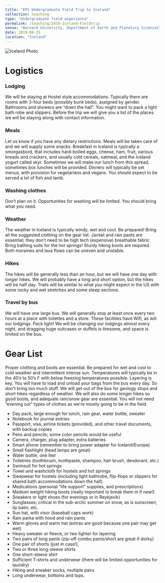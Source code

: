 ```yaml
---
title: "EPS Undergraduate Field Trip to Iceland"
collection: teaching
type: "Undergraduate field experience"
permalink: /teaching/2019-Iceland-Fieldtrip
venue: "Harvard University, Department of Earth and Planetary Sciences"
date: 2019-08-25
location: "Iceland"
---
```


![Iceland Photo](https://bradlipovsky.github.io/images/IcelandPhoto.jpg)
  
<div id="map"></div>
<div id="content-window"></div>
    
<script>

      function initMap() {
        var map = new google.maps.Map(document.getElementById('map'), {
          zoom: 12,
          center: {lat: 37.06, lng: -95.68}
        });

        var kmlLayer = new google.maps.KmlLayer({
          url: 'http://googlemaps.github.io/kml-samples/kml/Placemark/placemark.kml',
          suppressInfoWindows: true,
          map: map
        });

        kmlLayer.addListener('click', function(kmlEvent) {
          var text = kmlEvent.featureData.description;
          showInContentWindow(text);
        });

        function showInContentWindow(text) {
          var sidediv = document.getElementById('content-window');
          sidediv.innerHTML = text;
        }
      }
</script>
    
<script async defer
    src="https://maps.googleapis.com/maps/api/js?key=AIzaSyBtPv2k0PXYGTUgg--QdgtlG2Bqg_QM56M&callback=initMap">
</script>


# Logistics

### Lodging
We will be staying at Hostel style accommodations.  Typically there are rooms with 3-four beds (possibly bunk beds), assigned by gender.  Bathrooms and showers are “down the hall”.    You might want to pack a light bath robe and slippers. Before the trip we will give you a list of the places we will be staying along with contact information.

### Meals
Let us know if you have any dietary restrictions.  Meals will be taken care of and we will supply some snacks.  Breakfast in Iceland is typically a smorgasbord, that includes hard-boiled eggs, cheese, ham, fruit, various breads and crackers, and usually cold cereals, oatmeal, and the Iceland yogurt called skyr.  Sometimes we will make our lunch from this spread, sometimes box lunches will be provided.  Dinners will typically be set menus, with provision for vegetarians and vegans.  You should expect to be served a lot of fish and lamb.  

### Washing clothes
Don’t plan on it.  Opportunities for washing will be limited.  You should bring what you need. 

### Weather
The weather in Iceland is typically windy, wet and cool.   Be prepared!  Bring all the suggested clothing on the gear list.  Jacket and rain pants are essential;  they don’t need to be high tech (expensive) breathable fabric.  Bring bathing suits  for the hot springs!  Sturdy hiking boots are required.  Both moraines and lava flows can be uneven and unstable.  

### Hikes
The hikes will be generally less than an hour, but we will have one day with longer hikes.  We will probably have a long and short option, but the hikes will be half day. Trails will be similar to what you might expect in the US with some rocky and wet stretches and some steep sections.

### Travel by bus
We will have one large bus.  We will generally stop at least once every two hours at a place with toilettes and a store.  These facilities have Wifi, as will our lodgings.  Pack light! We will be changing our lodgings almost every night, and dragging huge suitcases or duffels is tiresome, and space is limited on the bus.  



Gear List
==========
Proper clothing and boots are essential. Be prepared for wet and cool to cold weather and intermittent intense sun. Temperatures will typically be in the 40’s to 50’s F with below freezing temperatures possible. Layering is key.  You will have to load and unload your bags from the bus every day.  So don't bring too much stuff.  We will get out of the bus for geology stops and short hikes regardless of weather. We will also do some longer hikes so good boots, and adequate rain/snow gear are essential.   You will not need “evening out” types of clothes as we're mostly going to be in the field.   

- Day pack, large enough for lunch, rain gear, water bottle, sweater
- Notebook for journal entries
- Passport, visa, airline tickets (provided), and other travel documents, with backup copies
- Pens and pencils; some color pencils would be useful
- Camera, charger, plug adapter, extra batteries
- Smart phone (remember to bring power adapter for Iceland/Europe)
- Small flashlight (head lamps are great)
- Water bottle, one liter
- Toiletries (toothbrush, toothpaste, shampoo, hair brush, deodorant, etc.)
- Swimsuit for hot springs
- Towel and washcloth for hostels and hot springs
- Sleepwear for hostels (including light bathrobe, flip-flops or slippers for shared bath accommodations down the hall)
- Medications (personal “life  support” supplies, and prescriptions)
- Medium weight hiking boots (really important to break them in if new!)
- Sneakers or light shoes (for evenings or in Reykjavik)
- Sunglasses; critical in the sub-arctic summer on snow, as is sunscreen, lip balm, etc.
- Sun hat, with visor (baseball caps work)
- Rain parka with hood and rain pants
- Warm gloves and warm hat (extras are good because one pair may get wet)
- Heavy sweater or fleece, or two lighter for layering
- Two pairs of long pants (zip-off combo pants/short are great if dorky)
- One pair of shorts (just in case!),
- Two or three long-sleeve shirts
- One short-sleeve shirt
- Sufficient T-shirts and underwear (there will be limited opportunities for laundry)
- Hiking and sneaker socks, multiple pairs
- Long underwear, bottoms and tops.

